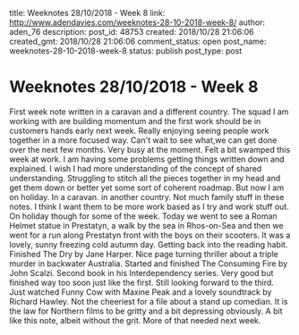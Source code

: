 title: Weeknotes 28/10/2018 - Week 8
link: http://www.adendavies.com/weeknotes-28-10-2018-week-8/
author: aden_76
description: 
post_id: 48753
created: 2018/10/28 21:06:06
created_gmt: 2018/10/28 21:06:06
comment_status: open
post_name: weeknotes-28-10-2018-week-8
status: publish
post_type: post

# Weeknotes 28/10/2018 - Week 8

First week note written in a caravan and a different country. The squad I am working with are building momentum and the first work should be in customers hands early next week. Really enjoying seeing people work together in a more focused way. Can't wait to see what,we can get done over the next few months. Very busy at the moment. Felt a bit swamped this week at work. I am having some problems getting things written down and explained. I wish I had more understanding of the concept of shared understanding. Struggling to stitch all the pieces together in my head and get them down or better yet some sort of coherent roadmap. But now I am on holiday. In a caravan. in another country. Not much family stuff in these notes. I think I want them to be more work based as I try and work stuff out. On holiday though for some of the week. Today we went to see a Roman Helmet statue in Prestatyn, a walk by the sea in Rhos-on-Sea and then we went for a run along Prestatyn front with the boys on their scooters. It was a lovely, sunny freezing cold autumn day. Getting back into the reading habit. Finished The Dry by Jane Harper. Nice page turning thriller about a triple murder in backwater Australia. Started and finished The Consuming Fire by John Scalzi. Second book in his Interdependency series. Very good but finished way too soon just like the first. Still looking forward to the third. Just watched Funny Cow with Maxine Peak and a lovely soundtrack by Richard Hawley. Not the cheeriest for a file about a stand up comedian. It is the law for Northern films to be gritty and a bit depressing obviously. A bit like this note, albeit without the grit. More of that needed next week.